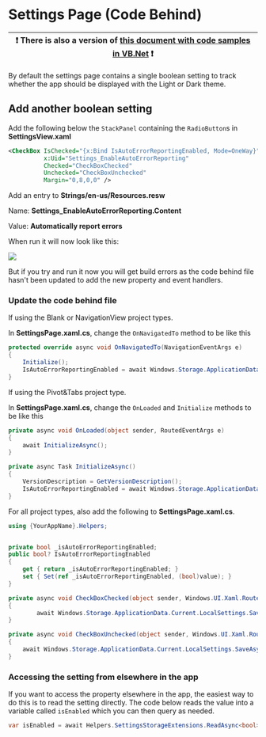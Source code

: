 # Settings Page (Code Behind)

:heavy_exclamation_mark: There is also a version of [this document with code samples in VB.Net](./settings-codebehind.vb.md) :heavy_exclamation_mark: |
----------------------------------------------------------------------------------------------------------------------------------------------------- |

By default the settings page contains a single boolean setting to track whether the app should be displayed with the Light or Dark theme.

## Add another boolean setting

Add the following below the `StackPanel` containing the `RadioButton`s in **SettingsView.xaml**

```xml
<CheckBox IsChecked="{x:Bind IsAutoErrorReportingEnabled, Mode=OneWay}"
          x:Uid="Settings_EnableAutoErrorReporting"
          Checked="CheckBoxChecked"
          Unchecked="CheckBoxUnchecked"
          Margin="0,8,0,0" />
```

Add an entry to **Strings/en-us/Resources.resw**

Name: **Settings_EnableAutoErrorReporting.Content**

Value: **Automatically report errors**

When run it will now look like this:

![](../resources/modifications/Settings_added_checkbox.png)

But if you try and run it now you will get build errors as the code behind file hasn't been updated to add the new property and event handlers.

### Update the code behind file

If using the Blank or NavigationView project types.

In **SettingsPage.xaml.cs**, change the `OnNavigatedTo` method to be like this

```csharp
protected override async void OnNavigatedTo(NavigationEventArgs e)
{
    Initialize();
    IsAutoErrorReportingEnabled = await Windows.Storage.ApplicationData.Current.LocalSettings.ReadAsync<bool>(nameof(IsAutoErrorReportingEnabled));
}
```

If using the Pivot&Tabs project type.

In **SettingsPage.xaml.cs**, change the `OnLoaded` and `Initialize` methods to be like this

```csharp
private async void OnLoaded(object sender, RoutedEventArgs e)
{
    await InitializeAsync();
}

private async Task InitializeAsync()
{
    VersionDescription = GetVersionDescription();
    IsAutoErrorReportingEnabled = await Windows.Storage.ApplicationData.Current.LocalSettings.ReadAsync<bool>(nameof(IsAutoErrorReportingEnabled));
}
```

For all project types, also add the following to **SettingsPage.xaml.cs**.

```csharp
using {YourAppName}.Helpers;


private bool _isAutoErrorReportingEnabled;
public bool? IsAutoErrorReportingEnabled
{
    get { return _isAutoErrorReportingEnabled; }
    set { Set(ref _isAutoErrorReportingEnabled, (bool)value); }
}

private async void CheckBoxChecked(object sender, Windows.UI.Xaml.RoutedEventArgs e)
{
        await Windows.Storage.ApplicationData.Current.LocalSettings.SaveAsync(nameof(IsAutoErrorReportingEnabled), true);
}

private async void CheckBoxUnchecked(object sender, Windows.UI.Xaml.RoutedEventArgs e)
{
    await Windows.Storage.ApplicationData.Current.LocalSettings.SaveAsync(nameof(IsAutoErrorReportingEnabled), false);
}
```

### Accessing the setting from elsewhere in the app

If you want to access the property elsewhere in the app, the easiest way to do this is to read the setting directly. The code below reads the value into a variable called `isEnabled` which you can then query as needed.

```csharp
var isEnabled = await Helpers.SettingsStorageExtensions.ReadAsync<bool>(Windows.Storage.ApplicationData.Current.LocalSettings, "IsAutoErrorReportingEnabled");
```
